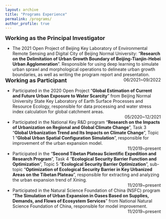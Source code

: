 ```yaml
---
layout: archive
title: "Programs Experience"
permalink: /programs/
author_profile: true
---
```


<p style="overflow: hidden; ">
<font size="4"><b>Working as the Principal Investigator</b></font>

  <ul>
    <li style="clear:both;">
      <span style="float: left">The 2021 Open Project of Beijing Key Laboratory of Environmental Remote Sensing and Digital City of Beijing Normal University: “<b>Research on the Delimitation of Urban Growth Boundary of Beijing-Tianjin-Hebei Urban Agglomeration</b>”. Responsible for using deep learning to simulate urban sprawl and morphological operations to delineate urban growth boundaries, as well as writing the program report and presentation.</span>
      <span style="float: right">06/2021~09/2022</span>
    </li>
  </ul>
  <br>
<font size="4"><b>Working as Participant</b></font>

  <ul>
    <li style="clear:both;">
      <span style="float: left">Participated in the 2020 Open Project “<b>Global Estimation of Current and Future Urban Exposure to Water Scarcity</b>” from Beijing Normal University State Key Laboratory of Earth Surface Processes and Resource Ecology, responsible for data processing and water stress index calculation for global catchment areas.</span>
      <span style="float: right">05/2020~12/2021</span>
    </li>
  </ul>
  <br>
  <ul>
    <li style="clear:both;">
      <span style="float: left">Participated in the National Key R&amp;D program “<b>Research on the Impacts of Urbanization on Regional and Global Climate Change</b>”, Task 3 “<b>Global Urbanization Trend and Its Impacts on Climate Change</b>”, Topic 1 “<b>Global Urban Spatial Configuration Simulation</b>”, responsible for improvement of the urban expansion model.</span>
      <span style="float: right">11/2019~present</span>
    </li>
  </ul>
  <br>
  <ul>
    <li style="clear:both;">
      <span style="float: left">Participated in the “<b>Second Tibetan Plateau Scientific Expedition and Research Program</b>”, Task 4 “<b>Ecological Security Barrier Function and Optimization</b>”, Topic 5 “<b>Ecological Security Barrier Optimization</b>”, sub-topic “<b>Optimization of Ecological Security Barrier in Key Urbanized Areas on the Tibetan Plateau</b>”, responsible for extracting and analyzing the urban expansion trend of Xining.</span>
      <span style="float: right">11/2019~present</span>
    </li>
  </ul>
  <br>
  <ul>
    <li style="clear:both;">
      <span style="float: left">Participated in the Natural Science Foundation of China (NSFC) program “<b>The Simulation of Urban Expansion in Oases Based on Supplies, Demands, and Flows of Ecosystem Services</b>” from National Natural Science Foundation of China, responsible for model improvement.</span>
      <span style="float: right">11/2019~present</span>
    </li>
  </ul>
</p>




